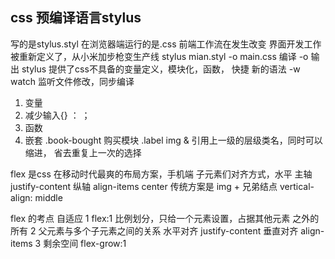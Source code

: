 ## css 预编译语言stylus
写的是stylus.styl 在浏览器端运行的是.css
前端工作流在发生改变
界面开发工作被重新定义了，从小米加步枪变生产线
stylus mian.styl -o main.css
编译 -o 输出
stylus 提供了css不具备的变量定义，模块化，函数，
快捷  新的语法
-w watch 监听文件修改，同步编译

1. 变量
2. 减少输入{} ： ；
3. 函数
4. 嵌套
    .book-bought  购买模块
        .label
            img
    & 引用上一级的层级类名，同时可以缩进，
    省去重复上一次的选择
    

flex  是css 在移动时代最爽的布局方案，手机端
子元素们对齐方式，水平 主轴 justify-content
纵轴 align-items center
传统方案是 img + 兄弟结点 vertical-align: middle

flex 的考点 自适应
  1 flex:1 比例划分，只给一个元素设置，占据其他元素
  之外的所有
  2 父元素与多个子元素之间的关系
    水平对齐 justify-content
    垂直对齐 align-items
  3 剩余空间 flex-grow:1